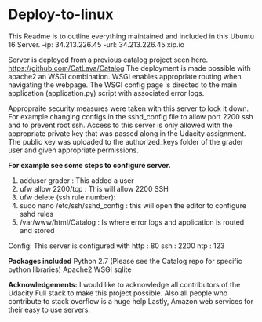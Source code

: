 # Deploy-to-linux

This Readme is to outline everything maintained and included in this Ubuntu 16 Server.
-ip: 34.213.226.45
-url: 34.213.226.45.xip.io 

Server is deployed from a previous catalog project seen here. https://github.com/CatLava/Catalog
The deployment is made possible with apache2 an WSGI combination. WSGI enables appropriate routing
when navigating the webpage. The WSGI config page is directed to the main application (application.py) script
with associated error logs.

Appropraite security measures were taken with this server to lock it down. For example changing configs in the sshd_config 
file to allow port 2200 ssh and to prevent root ssh. Access to this server is only allowed with the appropriate private key
that was passed along in the Udacity assignment. The public key was uploaded to the authorized_keys folder of the grader user and given appropriate permissions. 

**For example see some steps to configure server.**
1. adduser grader : This added a user 
2. ufw allow 2200/tcp : This will allow 2200 SSH
3. ufw delete (ssh rule number): 
4. sudo nano /etc/ssh/sshd_config : this will open the editor to configure sshd rules
5. /var/www/html/Catalog : Is where error logs and application is routed and stored

Config: This server is configured with
http : 80
ssh : 2200
ntp : 123


**Packages included**
Python 2.7 (Please see the Catalog repo for specific python libraries)
Apache2
WSGI
sqlite

**Acknowledgements:** 
I would like to acknowledge all contributors of the Udacity Full stack to make this project possible.
Also all people who contribute to stack overflow is a huge help
Lastly, Amazon web services for their easy to use servers. 
